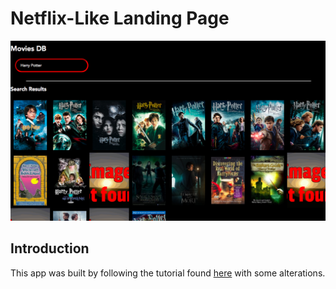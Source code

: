 # Netflix-Like Landing Page

![screenshot](./images/screenshot.png)

## Introduction

This app was built by following the tutorial found [here](https://www.fullstackreact.com/react-daily-ui/003-landing-page/) with some alterations.
